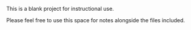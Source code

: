 This is a blank project for instructional use.

Please feel free to use this space for notes alongside the files included.